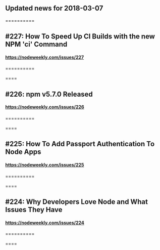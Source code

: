 ## Updated news for 2018-03-07 

==========
## #227: How To Speed Up CI Builds with the new NPM 'ci' Command
#### https://nodeweekly.com/issues/227

==========

====
## #226: npm v5.7.0 Released
#### https://nodeweekly.com/issues/226

==========

====
## #225: How To Add Passport Authentication To Node Apps
#### https://nodeweekly.com/issues/225

==========

====
## #224: Why Developers Love Node and What Issues They Have
#### https://nodeweekly.com/issues/224

==========

====
